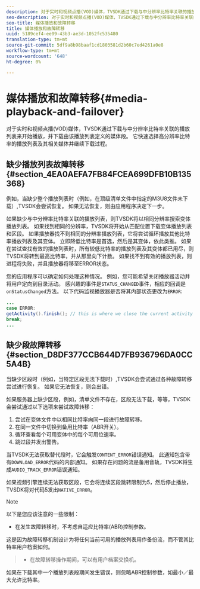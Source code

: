 ```yaml
---
description: 对于实时和视频点播(VOD)媒体，TVSDK通过下载与中分辨率比特率关联的播放列表来开始播放，并下载由该播放列表定义的媒体段。 它快速选择高分辨率比特率的播放列表及其相关媒体并继续下载过程。
seo-description: 对于实时和视频点播(VOD)媒体，TVSDK通过下载与中分辨率比特率关联的播放列表来开始播放，并下载由该播放列表定义的媒体段。 它快速选择高分辨率比特率的播放列表及其相关媒体并继续下载过程。
seo-title: 媒体播放和故障转移
title: 媒体播放和故障转移
uuid: 5189cef4-ee09-43b3-ae3d-1052fc535480
translation-type: tm+mt
source-git-commit: 5df9a8b98baaf1cd1803581d2b60c7ed4261a0e8
workflow-type: tm+mt
source-wordcount: '648'
ht-degree: 0%

---
```



# 媒体播放和故障转移{#media-playback-and-failover}

对于实时和视频点播(VOD)媒体，TVSDK通过下载与中分辨率比特率关联的播放列表来开始播放，并下载由该播放列表定义的媒体段。 它快速选择高分辨率比特率的播放列表及其相关媒体并继续下载过程。

## 缺少播放列表故障转移{#section_4EA0AEFA7FB84FCEA699DFB10B135368}

例如，当缺少整个播放列表时（例如，在顶级清单文件中指定的M3U8文件未下载）,TVSDK会尝试恢复。 如果无法恢复，则由应用程序决定下一步。

如果缺少与中分辨率比特率关联的播放列表，则TVSDK将以相同分辨率搜索变体播放列表。 如果找到相同的分辨率，TVSDK将开始从匹配位置下载变体播放列表和区段。 如果播放器找不到相同的分辨率播放列表，它将尝试循环播放其他比特率播放列表及其变体。 立即降低比特率是首选，然后是其变体，依此类推。 如果在尝试查找有效的播放列表时，所有较低比特率的播放列表及其变体都已用尽，则TVSDK将转到最高比特率，并从那里向下计数。 如果找不到有效的播放列表，则进程将失败，并且播放器将移至ERROR状态。

您的应用程序可以确定如何处理这种情况。 例如，您可能希望关闭播放器活动并将用户定向到目录活动。 感兴趣的事件是`STATUS_CHANGED`事件，相应的回调是`onStatusChanged`方法。 以下代码监视播放器是否将其内部状态更改为`ERROR`:

```java
... 
case ERROR: 
getActivity().finish(); // this is where we close the current activity (the Player activity) 
break; 
...
```

## 缺少段故障转移{#section_D8DF377CCB644D7FB936796DA0CC5A4B}

当缺少区段时（例如，当特定区段无法下载时）,TVSDK会尝试通过各种故障转移尝试进行恢复。 如果它无法恢复，则会出错。

如果服务器上缺少区段，例如，清单文件不存在，区段无法下载，等等，TVSDK会尝试通过以下选项来尝试故障转移：

1. 尝试在变体文件中以相同比特率向同一段进行故障转移。
1. 在同一文件中切换到备用比特率（ABR开关）。
1. 循环查看每个可用变体中的每个可用位速率。
1. 跳过段并发出警告。

当TVSDK无法获取替代段时，它会触发`CONTENT_ERROR`错误通知。 此通知包含带有`DOWNLOAD_ERROR`代码的内部通知。 如果存在问题的流是备用音轨，TVSDK将生成`AUDIO_TRACK_ERROR`错误通知。

如果视频引擎连续无法获取区段，它会将连续区段跳转限制为5，然后停止播放，TVSDK将对代码5发出`NATIVE_ERROR`。

>[!NOTE]
>
>以下是您应该注意的一些限制：
>
>* 在发生故障转移时，不考虑自适应比特率(ABR)控制参数。
>
>  
这是因为故障转移机制设计为将任何当前可用的播放列表用作备份流，而不管其比特率用户档案如何。
>* 在故障转移操作期间，可以有用户档案交换机。
>
>  
如果在下载其中一个播放列表段期间发生错误，则忽略ABR控制参数，如最小／最大允许比特率。


